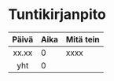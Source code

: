 # Tuntikirjanpito

| Päivä | Aika | Mitä tein |
| :----:|:-----| :-----|
| xx.xx | 0    | xxxx |
| yht   | 0    | | 